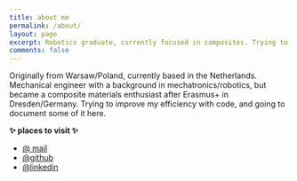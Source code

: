 ```yaml
---
title: about me
permalink: /about/
layout: page
excerpt: Robotics graduate, currently focused in composites. Trying to improve efficiency using a code. Set up this website to document and share some findings.
comments: false
---
```


Originally from Warsaw/Poland, currently based in the Netherlands. Mechanical engineer with a background in mechatronics/robotics, but became a composite materials enthusiast after Erasmus+ in Dresden/Germany.
Trying to improve my efficiency with code, and going to document some of it here.

**✨ places to visit ✨**
* <a href="mailto:przemyslaw.furman@yahoo.com">@ mail</a><br>
* <a href="https://github.com/furmanp" target="_blank" rel="noopener">@github</a><br>
* <a href="https://www.linkedin.com/in/przemyslawfurman/" target="_blank" rel="noopener">@linkedin</a><br>
